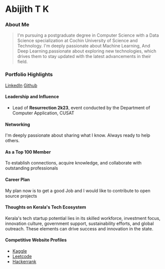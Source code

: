 # Abijith T K

### About Me

> I'm pursuing a postgraduate degree in Computer Science with a Data Science specialization at Cochin University of Science and Technology. I'm deeply passionate about Machine Learning, And Deep Learning.passionate about exploring new technologies, which drives them to stay updated with the latest advancements in their field.

### Portfolio Highlights

[LinkedIn](https://www.linkedin.com/in/abijithtk/)
[Github](https://www.github.com/abijith-tk)

#### Leadership and Influence

- Lead of **Resurrection 2k23**, event conducted by the Department of Computer Application, CUSAT

#### Networking

I'm deeply passionate about sharing what I know. Always ready to help others.

#### As a Top 100 Member

To establish connections, acquire knowledge, and collaborate with outstanding professionals

#### Career Plan

My plan now is to get a good Job and I would like to contribute to open source projects

#### Thoughts on Kerala's Tech Ecosystem

Kerala's tech startup potential lies in its skilled workforce, investment focus, innovation culture, government support, sustainability efforts, and global outreach. These elements can drive success and innovation in the state.

#### Competitive Website Profiles

- [Kaggle](https://www.kaggle.com/abijithtk)
- [Leetcode](https://leetcode.com/abijithtk1212/)
- [Hackerrank](https://www.hackerrank.com/profile/abijithtk1212)